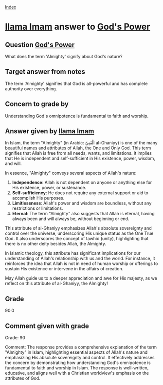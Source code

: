 
[Index](../../index.md)
# [llama Imam](../../answering_models/llama_Imam.md) answer to [God's Power](../../questions/God's_Power.md)

## Question [God's Power](../../questions/God's_Power.md)
What does the term 'Almighty' signify about God's nature?

## Target answer from notes
The term 'Almighty' signifies that God is all-powerful and has complete authority over everything.

## Concern to grade by
Understanding God's omnipotence is fundamental to faith and worship.

## Answer given by [llama Imam](../../answering_models/llama_Imam.md)
In Islam, the term "Almighty" (in Arabic: الْغَنِيّ al-Ghaniyy) is one of the many beautiful names and attributes of Allah, the One and Only God. This term signifies that Allah is free from all needs, wants, and limitations. It implies that He is independent and self-sufficient in His existence, power, wisdom, and will.

In essence, "Almighty" conveys several aspects of Allah's nature:

1. **Independence**: Allah is not dependent on anyone or anything else for His existence, power, or sustenance.
2. **Self-sufficiency**: He does not require any external support or aid to accomplish His purposes.
3. **Limitlessness**: Allah's power and wisdom are boundless, without any restrictions or limitations.
4. **Eternal**: The term "Almighty" also suggests that Allah is eternal, having always been and will always be, without beginning or end.

This attribute of al-Ghaniyy emphasizes Allah's absolute sovereignty and control over the universe, underscoring His unique status as the One True God. It also underscores the concept of tawhid (unity), highlighting that there is no other deity besides Allah, the Almighty.

In Islamic theology, this attribute has significant implications for our understanding of Allah's relationship with us and the world. For instance, it reinforces the idea that Allah is not in need of human worship or offerings to sustain His existence or intervene in the affairs of creation.

May Allah guide us to a deeper appreciation and awe for His majesty, as we reflect on this attribute of al-Ghaniyy, the Almighty!

## Grade
90.0

## Comment given with grade
Grade: 90

Comment: The response provides a comprehensive explanation of the term "Almighty" in Islam, highlighting essential aspects of Allah's nature and emphasizing His absolute sovereignty and control. It effectively addresses the concern by demonstrating how understanding God's omnipotence is fundamental to faith and worship in Islam. The response is well-written, educative, and aligns well with a Christian worldview's emphasis on the attributes of God.

